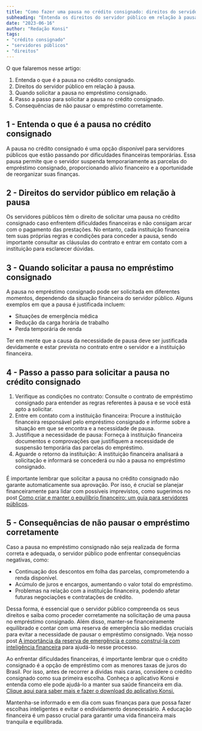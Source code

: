 ```yaml
---
title: "Como fazer uma pausa no crédito consignado: direitos do servidor público"
subheading: "Entenda os direitos do servidor público em relação à pausa no empréstimo consignado e como proceder para solicitá-la"
date: "2023-06-16"
author: "Redação Konsi"
tags:
- "crédito consignado"
- "servidores públicos"
- "direitos"
---
```


O que falaremos nesse artigo:

1. Entenda o que é a pausa no crédito consignado.
2. Direitos do servidor público em relação à pausa.
3. Quando solicitar a pausa no empréstimo consignado.
4. Passo a passo para solicitar a pausa no crédito consignado.
5. Consequências de não pausar o empréstimo corretamente.

## 1 - Entenda o que é a pausa no crédito consignado

A pausa no crédito consignado é uma opção disponível para servidores públicos que estão passando por dificuldades financeiras temporárias. Essa pausa permite que o servidor suspenda temporariamente as parcelas do empréstimo consignado, proporcionando alívio financeiro e a oportunidade de reorganizar suas finanças.

## 2 - Direitos do servidor público em relação à pausa

Os servidores públicos têm o direito de solicitar uma pausa no crédito consignado caso enfrentem dificuldades financeiras e não consigam arcar com o pagamento das prestações. No entanto, cada instituição financeira tem suas próprias regras e condições para conceder a pausa, sendo importante consultar as cláusulas do contrato e entrar em contato com a instituição para esclarecer dúvidas.

## 3 - Quando solicitar a pausa no empréstimo consignado

A pausa no empréstimo consignado pode ser solicitada em diferentes momentos, dependendo da situação financeira do servidor público. Alguns exemplos em que a pausa é justificada incluem:

- Situações de emergência médica
- Redução da carga horária de trabalho
- Perda temporária de renda

Ter em mente que a causa da necessidade de pausa deve ser justificada devidamente e estar prevista no contrato entre o servidor e a instituição financeira.

## 4 - Passo a passo para solicitar a pausa no crédito consignado

1. Verifique as condições no contrato: Consulte o contrato de empréstimo consignado para entender as regras referentes à pausa e se você está apto a solicitar.
2. Entre em contato com a instituição financeira: Procure a instituição financeira responsável pelo empréstimo consignado e informe sobre a situação em que se encontra e a necessidade de pausa.
3. Justifique a necessidade de pausa: Forneça à instituição financeira documentos e comprovações que justifiquem a necessidade de suspensão temporária das parcelas do empréstimo.
4. Aguarde o retorno da instituição: A instituição financeira analisará a solicitação e informará se concederá ou não a pausa no empréstimo consignado.

É importante lembrar que solicitar a pausa no crédito consignado não garante automaticamente sua aprovação. Por isso, é crucial se planejar financeiramente para lidar com possíveis imprevistos, como sugerimos no post [Como criar e manter o equilíbrio financeiro: um guia para servidores públicos](como-criar-e-manter-o-equilbrio-financeiro-um-guia-para-servidores-pblicos.md).

## 5 - Consequências de não pausar o empréstimo corretamente

Caso a pausa no empréstimo consignado não seja realizada de forma correta e adequada, o servidor público pode enfrentar consequências negativas, como:

- Continuação dos descontos em folha das parcelas, comprometendo a renda disponível.
- Acúmulo de juros e encargos, aumentando o valor total do empréstimo.
- Problemas na relação com a instituição financeira, podendo afetar futuras negociações e contratações de crédito.

Dessa forma, é essencial que o servidor público compreenda os seus direitos e saiba como proceder corretamente na solicitação de uma pausa no empréstimo consignado. Além disso, manter-se financeiramente equilibrado e contar com uma reserva de emergência são medidas cruciais para evitar a necessidade de pausar o empréstimo consignado. Veja nosso post [A importância da reserva de emergência e como construí-la com inteligência financeira](a-importncia-da-reserva-de-emergncia-e-como-constru-la-com-inteligncia-financeira.md) para ajudá-lo nesse processo.

Ao enfrentar dificuldades financeiras, é importante lembrar que o crédito consignado é a opção de empréstimo com as menores taxas de juros do Brasil. Por isso, antes de recorrer a dívidas mais caras, considere o crédito consignado como sua primeira escolha. Conheça o aplicativo Konsi e entenda como ele pode ajudá-lo a manter sua saúde financeira em dia. [Clique aqui para saber mais e fazer o download do aplicativo Konsi.](https://www.konsi.com.br)

Mantenha-se informado e em dia com suas finanças para que possa fazer escolhas inteligentes e evitar o endividamento desnecessário. A educação financeira é um passo crucial para garantir uma vida financeira mais tranquila e equilibrada.